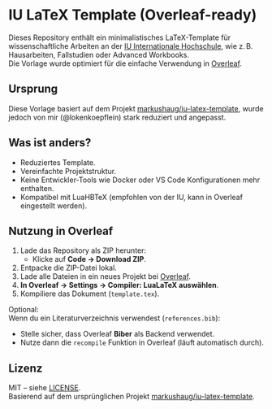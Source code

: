 # IU LaTeX Template (Overleaf-ready)

Dieses Repository enthält ein minimalistisches LaTeX-Template für wissenschaftliche Arbeiten an der [IU Internationale Hochschule](https://www.iu.de/), wie z. B. Hausarbeiten, Fallstudien oder Advanced Workbooks.  
Die Vorlage wurde optimiert für die einfache Verwendung in [Overleaf](https://www.overleaf.com/).

## Ursprung
Diese Vorlage basiert auf dem Projekt [markushaug/iu-latex-template](https://github.com/markushaug/iu-latex-template), wurde jedoch von mir (@lokenkoepflein) stark reduziert und angepasst.

## Was ist anders?
- Reduziertes Template.
- Vereinfachte Projektstruktur.
- Keine Entwickler-Tools wie Docker oder VS Code Konfigurationen mehr enthalten.
- Kompatibel mit LuaHBTeX (empfohlen von der IU, kann in Overleaf eingestellt werden).

## Nutzung in Overleaf
1. Lade das Repository als ZIP herunter:
   - Klicke auf **Code → Download ZIP**.
2. Entpacke die ZIP-Datei lokal.
3. Lade alle Dateien in ein neues Projekt bei [Overleaf](https://www.overleaf.com/).
4. **In Overleaf → Settings → Compiler: LuaLaTeX auswählen**.
5. Kompiliere das Dokument (`template.tex`).

Optional:  
Wenn du ein Literaturverzeichnis verwendest (`references.bib`):
- Stelle sicher, dass Overleaf **Biber** als Backend verwendet.
- Nutze dann die `recompile` Funktion in Overleaf (läuft automatisch durch).

## Lizenz
MIT – siehe [LICENSE](LICENSE).  
Basierend auf dem ursprünglichen Projekt [markushaug/iu-latex-template](https://github.com/markushaug/iu-latex-template).
